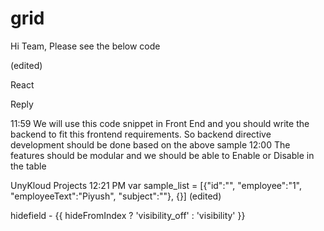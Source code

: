 # grid


Hi Team, Please see the below code
<script cr-grid type="" id="tablelist" collection="sample_list">
	<features all="true">
		<dynamic-views false/>
        <default-view></default-view>
		<export true/>
		<default-sort true column="mycolumn"/>
		<pagination true size="50"/>
		<grouping true column="topic"/>
		<select-all true collection="my_selected_array" column="id" condition=""/>
	</features>
	<cell class="custom-class-for-this-cell" header-text="Employee" column-value-key="employee" column-text-key="employeeText"><<column-text-key>></cell>
	<cell class="custom-class-for-this-cell" header-text="" column-value-key="" column-text-key="">
<span ng-if="type == '1'">TICKET : <<column-text-key>></span>
<span ng-if="type == '2'">SUBJECT : <<column-value-key>></span></cell>
</script>
(edited)

React

Reply

11:59
We will use this code snippet in Front End and you should write the backend to fit this frontend requirements. So backend directive development should be done based on the above sample
12:00
The features should be modular and we should be able to Enable or Disable in the table


UnyKloud Projects
  12:21 PM
var sample_list = [{"id":"", "employee":"1", "employeeText":"Piyush", "subject":""}, {}] (edited) 


hidefield -   <span class="material-icons hideFieldsIcon" ng-click="hideFromIndex = !hideFromIndex">
        {{ hideFromIndex ? 'visibility_off' : 'visibility' }}
      </span>







	  